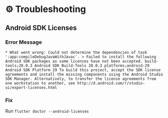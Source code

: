 # ⚙️ Troubleshooting

## Android SDK Licenses

### **Error Message**
```
* What went wrong: Could not determine the dependencies of task ':app:compileDebugJavaWithJavac'. > Failed to install the following Android SDK packages as some licences have not been accepted. build-tools;28.0.3 Android SDK Build-Tools 28.0.3 platforms;android-29 Android SDK Platform 29 To build this project, accept the SDK license agreements and install the missing components using the Android Studio SDK Manager. Alternatively, to transfer the license agreements from one workstation to another, see http://d.android.com/r/studio-ui/export-licenses.html
```

### **Fix**

Run `flutter doctor --android-licenses`